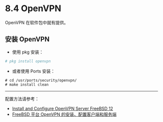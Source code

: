 # 8.4 OpenVPN

OpenVPN 在软件包中就有提供。

## 安装 OpenVPN

- 使用 pkg 安装：

```sh
# pkg install openvpn
```

- 或者使用 Ports 安装：

```
# cd /usr/ports/security/openvpn/ 
# make install clean
```

---

配置方法请参考：

- [Install and Configure OpenVPN Server FreeBSD 12](https://kifarunix.com/install-and-configure-openvpn-server-freebsd-12/)
- [FreeBSD 平台 OpenVPN 的安装、配置客户端和服务端](https://www.evanjiang.net/unix/openbsd-freebsd-netbsd/2019-05-16-1798.html)
